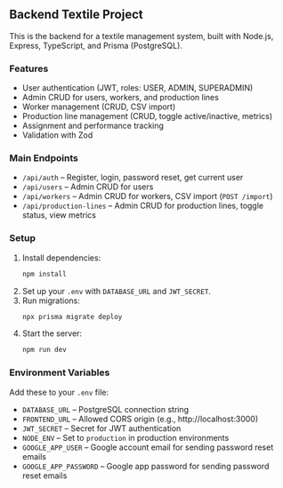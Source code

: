 ## Backend Textile Project

This is the backend for a textile management system, built with Node.js, Express, TypeScript, and Prisma (PostgreSQL).

### Features
- User authentication (JWT, roles: USER, ADMIN, SUPERADMIN)
- Admin CRUD for users, workers, and production lines
- Worker management (CRUD, CSV import)
- Production line management (CRUD, toggle active/inactive, metrics)
- Assignment and performance tracking
- Validation with Zod

### Main Endpoints
- `/api/auth` – Register, login, password reset, get current user
- `/api/users` – Admin CRUD for users
- `/api/workers` – Admin CRUD for workers, CSV import (`POST /import`)
- `/api/production-lines` – Admin CRUD for production lines, toggle status, view metrics

### Setup
1. Install dependencies:
   ```bash
   npm install
   ```
2. Set up your `.env` with `DATABASE_URL` and `JWT_SECRET`.
3. Run migrations:
   ```bash
   npx prisma migrate deploy
   ```
4. Start the server:
   ```bash
   npm run dev
   ```

### Environment Variables

Add these to your `.env` file:

- `DATABASE_URL` – PostgreSQL connection string
- `FRONTEND_URL` – Allowed CORS origin (e.g., http://localhost:3000)
- `JWT_SECRET` – Secret for JWT authentication
- `NODE_ENV` – Set to `production` in production environments
- `GOOGLE_APP_USER` – Google account email for sending password reset emails
- `GOOGLE_APP_PASSWORD` – Google app password for sending password reset emails

